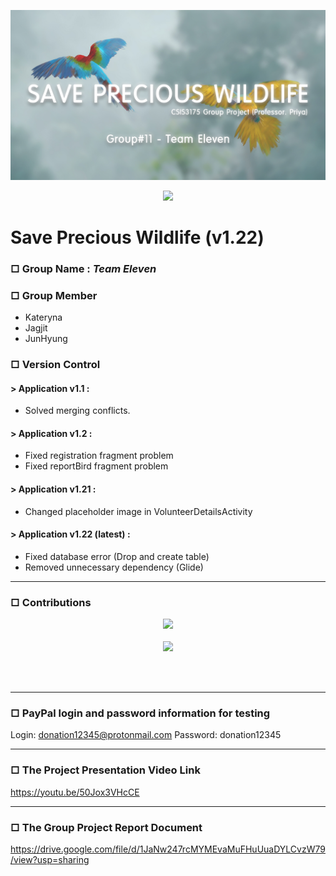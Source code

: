 ![GroupLogo](images/groupLogo.jpg)

<p align="center"><img src="https://github.com/JunHyungKim-Douglas/Group_11_SavePreciousWildlife/blob/development/images/groupIcon.png?raw=true" width=100px></p>    
  
Save Precious Wildlife (v1.22)
======================

### □ Group Name : *Team Eleven* ###

### □ Group Member ###
  - Kateryna 
  - Jagjit 
  - JunHyung
  
### □ Version Control ###

#### > Application v1.1 : ####
  - Solved merging conflicts.
  
#### > Application v1.2 : ####
  - Fixed registration fragment problem
  - Fixed reportBird fragment problem
  
#### > Application v1.21 : ####
  - Changed placeholder image in VolunteerDetailsActivity  

#### > Application v1.22 (latest) : ####
  - Fixed database error (Drop and create table)
  - Removed unnecessary dependency (Glide)

<hr/>

### □ Contributions ###

<p align="center"><img src= "https://github.com/JunHyungKim-Douglas/Group_11_SavePreciousWildlife/blob/development/images/contributionTable1.jpg">
<BR/><BR/>
<img src="https://github.com/JunHyungKim-Douglas/Group_11_SavePreciousWildlife/blob/development/images/contributionTable2.jpg">
</p>  
<BR/><BR/>
<hr/>

### □ PayPal login and password information for testing ###
Login: donation12345@protonmail.com
Password: donation12345

<hr/>

### □ The Project Presentation Video Link ###
https://youtu.be/50Jox3VHcCE

<hr/>

### □ The Group Project Report Document ###
https://drive.google.com/file/d/1JaNw247rcMYMEvaMuFHuUuaDYLCvzW79/view?usp=sharing

